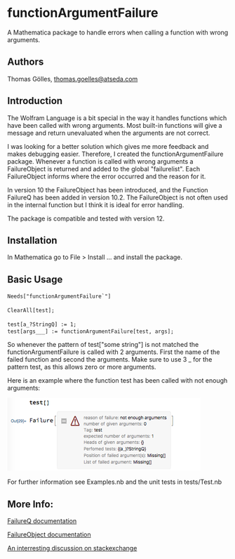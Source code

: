 # functionArgumentFailure

A Mathematica package to handle errors when calling a function with wrong arguments.

## Authors

Thomas Gölles, thomas.goelles@atseda.com

## Introduction


The Wolfram Language is a bit special in the way it handles functions which have been called with wrong arguments. Most built-in functions will give a message and return unevaluated when the arguments are not correct.

I was looking for a better solution which gives me more feedback and makes debugging easier. Therefore, I created the functionArgumentFailure package. Whenever a function is called with wrong arguments a FailureObject is returned and added to the global "failurelist". Each FailureObject informs where the error occurred and the reason for it.

In version 10 the FailureObject has been introduced, and the Function FailureQ has been added in version 10.2.
The FailureObject is not often used in the internal function but I think it is ideal for error handling.

The package is compatible and tested with version 12.

## Installation

In Mathematica go to File > Install ... and install the package.

## Basic Usage



	Needs["functionArgumentFailure`"]

	ClearAll[test];
	
	test[a_?StringQ] := 1;
	test[args___] := functionArgumentFailure[test, args];
	

So whenever the pattern of test["some string"] is not matched the functionArgumentFailure is called with 2 arguments. First the name of the failed function and second the arguments. 
Make sure to use 3 _ for the pattern test, as this allows zero or more arguments.

Here is an example where the function test has been called with not enough arguments:

![Failure Example](failure.png)

For further information see Examples.nb and the unit tests in tests/Test.nb
 
## More Info:

[FailureQ documentation](http://reference.wolfram.com/language/ref/FailureQ.html)

[FailureObject documentation](http://reference.wolfram.com/language/ref/Failure.html)

[An interresting discussion on stackexchange](https://mathematica.stackexchange.com/questions/29321/what-are-the-best-practices-most-common-idiomatic-ways-to-report-errors-in-m#6563886)
